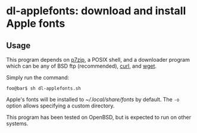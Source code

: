 # dl-applefonts: download and install Apple fonts
## Usage
This program depends on [p7zip](https://github.com/jinfeihan57/p7zip), a POSIX
shell, and a downloader program which can be any of BSD ftp (recommended),
[curl](https://github.com/curl/curl), and
[wget](https://www.gnu.org/software/wget/).

Simply run the command:
```console
foo@bar$ sh dl-applefonts.sh
```
Apple's fonts will be installed to _~/.local/share/fonts_ by default. The `-o`
option allows specifying a custom directory.

This program has been tested on OpenBSD, but is expected to run on other
systems.
